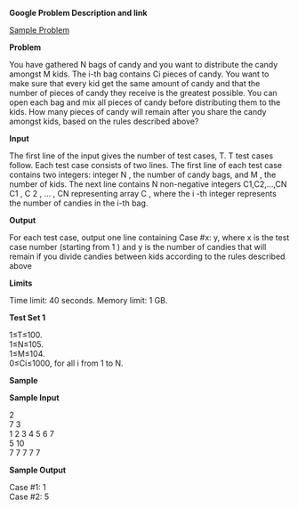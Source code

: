 **Google Problem Description and link**

[Sample Problem](https://codingcompetitions.withgoogle.com/kickstart/round/00000000008f4332/0000000000942404)

**Problem**

You have gathered N bags of candy and you want to distribute the candy amongst M kids. The i-th bag contains Ci
pieces of candy. You want to make sure that every kid get the same amount of candy and that the number of pieces of candy they receive is the greatest possible. You can open each bag and mix all pieces of candy before distributing them to the kids.
How many pieces of candy will remain after you share the candy amongst kids, based on the rules described above?

**Input**

The first line of the input gives the number of test cases, T. T test cases follow.
Each test case consists of two lines. The first line of each test case contains two integers: integer N , the number of candy bags, and M , the number of kids. The next line contains N non-negative integers C1,C2,…,CN
C1 , C 2 , … , CN representing array C , where the i -th integer represents the number of candies in the i-th bag.

**Output**

For each test case, output one line containing Case #x: y, where x is the test case number (starting from 1
) and y is the number of candies that will remain if you divide candies between kids according to the rules described above

**Limits**

Time limit: 40 seconds.
Memory limit: 1 GB.

**Test Set 1**

1≤T≤100. <br>
1≤N≤105. <br>
1≤M≤104. <br>
0≤Ci≤1000, for all i from 1 to N. <br> 

**Sample**

**Sample Input**

2 <br>
7 3 <br>
1 2 3 4 5 6 7 <br>
5 10 <br>
7 7 7 7 7 <br>


**Sample Output**

Case #1: 1 <br>
Case #2: 5 <br>


